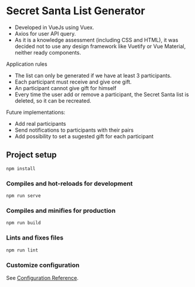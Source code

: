 # Secret Santa List Generator
- Developed in VueJs using Vuex.
- Axios for user API query.
- As it is a knowledge assessment (including CSS and HTML), it was decided not to use any design framework like Vuetify or Vue Material, neither ready components.


Application rules
- The list can only be generated if we have at least 3 participants.
- Each participant must receive and give one gift.
- An participant cannot give gift for himself
- Every time the user add or remove a participant, the Secret Santa list is deleted, so it can be recreated.

Future implementations:
- Add real participants
- Send notifications to participants with their pairs
- Add possibility to set a sugested gift for each participant

## Project setup
```
npm install
```

### Compiles and hot-reloads for development
```
npm run serve
```

### Compiles and minifies for production
```
npm run build
```

### Lints and fixes files
```
npm run lint
```

### Customize configuration
See [Configuration Reference](https://cli.vuejs.org/config/).
